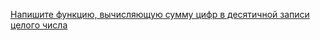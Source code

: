 [Напишите функцию, вычисляющую сумму цифр в десятичной записи целого числа](ptrvsrg/NSU_homework_C/tree/master/Циклы%20и%20простые%20типы/Сумма%20цифр%20десятичной%20записи%20целого%20числа)